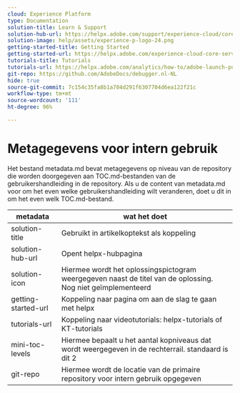 ```yaml
---
cloud: Experience Platform
type: Documentation
solution-title: Learn & Support
solution-hub-url: https://helpx.adobe.com/support/experience-cloud/core-services.html
solution-image: help/assets/experience-p-logo-24.png
getting-started-title: Getting Started
getting-started-url: https://helpx.adobe.com/experience-cloud-core-services/get-started.html
tutorials-title: Tutorials
tutorials-url: https://helpx.adobe.com/analytics/how-to/adobe-launch-publishing-process.html
git-repo: https://github.com/AdobeDocs/debugger.nl-NL
hide: true
source-git-commit: 7c154c35fa8b1a704d291f6307704d6ea122f21c
workflow-type: tm+mt
source-wordcount: '111'
ht-degree: 96%

---
```



# Metagegevens voor intern gebruik

Het bestand metadata.md bevat metagegevens op niveau van de repository die worden doorgegeven aan TOC.md-bestanden van de gebruikershandleiding in de repository. Als u de content van metadata.md voor om het even welke gebruikershandleiding wilt veranderen, doet u dit in om het even welk TOC.md-bestand.

| metadata | wat het doet |
|--- |--- |
| solution-title | Gebruikt in artikelkoptekst als koppeling |
| solution-hub-url | Opent helpx-hubpagina |
| solution-icon | Hiermee wordt het oplossingspictogram weergegeven naast de titel van de oplossing. Nog niet geïmplementeerd |
| getting-started-url | Koppeling naar pagina om aan de slag te gaan met helpx |
| tutorials-url | Koppeling naar videotutorials: helpx-tutorials of KT-tutorials |
| mini-toc-levels | Hiermee bepaalt u het aantal kopniveaus dat wordt weergegeven in de rechterrail. standaard is dit 2 |
| git-repo | Hiermee wordt de locatie van de primaire repository voor intern gebruik opgegeven |
